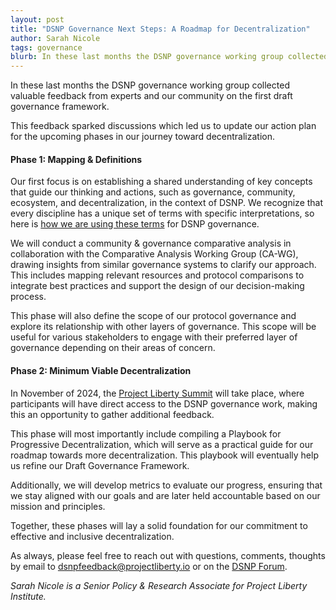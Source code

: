 ```yaml
---
layout: post
title: "DSNP Governance Next Steps: A Roadmap for Decentralization"
author: Sarah Nicole
tags: governance
blurb: In these last months the DSNP governance working group collected valuable feedback from experts and our community on the first draft governance framework.
---
```


In these last months the DSNP governance working group collected valuable feedback from experts and our community on the first draft governance framework. 

This feedback sparked discussions which led us to update our action plan for the upcoming phases in our  journey toward decentralization. 


#### Phase 1: Mapping & Definitions

Our first focus is on establishing a shared understanding of key concepts that guide our thinking and actions, such as governance, community, ecosystem, and decentralization, in the context of DSNP. We recognize that every discipline has a unique set of terms with specific interpretations, so here is [how we are using these terms](https://dsnp.org/governance/glossary.html) for DSNP governance.

We will conduct a community & governance comparative analysis in collaboration with the Comparative Analysis Working Group (CA-WG), drawing insights from similar governance systems to clarify our approach. This includes mapping relevant resources and protocol comparisons to integrate best practices and support the design of our decision-making process.

This phase will also define the scope of our protocol governance and explore its relationship with other layers of governance. This scope will be useful for various stakeholders to engage with their preferred layer of governance depending on their areas of concern. 


#### Phase 2: Minimum Viable Decentralization

In November of 2024, the [Project Liberty Summit](https://summit.projectliberty.io/) will take place, where participants will have direct access to the DSNP governance work, making this an opportunity to gather additional feedback. 

This phase will most importantly include compiling a Playbook for Progressive Decentralization, which will serve as a practical guide for our roadmap towards more decentralization. This playbook will eventually help us refine our Draft Governance Framework. 

Additionally, we will develop metrics to evaluate our progress, ensuring that we stay aligned with our goals and are later held accountable based on our mission and principles. 

Together, these phases will lay a solid foundation for our commitment to effective and inclusive decentralization. 

As always, please feel free to reach out with questions, comments, thoughts by email to [dsnpfeedback@projectliberty.io](mailto:dsnpfeedback@projectliberty.io) or on the [DSNP Forum](https://forums.projectliberty.io/c/dsnp-governance/13).


_Sarah Nicole is a Senior Policy & Research Associate for Project Liberty Institute._
